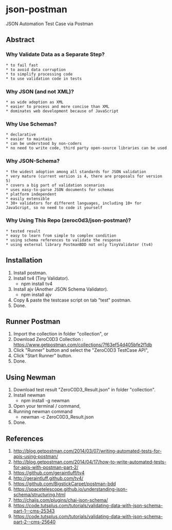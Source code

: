 # json-postman
JSON Automation Test Case via Postman

## Abstract
### Why Validate Data as a Separate Step?
	* to fail fast
	* to avoid data corruption
	* to simplify processing code
	* to use validation code in tests
		
### Why JSON (and not XML)?
	* as wide adoption as XML
	* easier to process and more concise than XML
	* dominates web development because of JavaScript

### Why Use Schemas?
	* declarative
	* easier to maintain
	* can be understood by non-coders
	* no need to write code, third party open-source libraries can be used

### Why JSON-Schema?
	* the widest adoption among all standards for JSON validation
	* very mature (current version is 4, there are proposals for version 5)
	* covers a big part of validation scenarios
	* uses easy-to-parse JSON documents for schemas
	* platform independent
	* easily extensible
	* 30+ validators for different languages, including 10+ for JavaScript, so no need to code it yourself
	
### Why Using This Repo (zeroc0d3/json-postman)?
	* tested result
	* easy to learn from simple to complex condition
	* using schema references to validate the response
	* using external library PostmanBDD not only TinyValidator (tv4)

## Installation
1. Install postman.
2. Install tv4 (Tiny Validator).
   * npm install tv4
3. Install ajv (Another JSON Schema Validator).
   * npm install ajv
4. Copy & paste the testcase script on tab "test" postman.
5. Done.
	
## Runner Postman
1. Import the collection in folder "collection", or
2. Download ZeroC0D3 Collection :
   https://www.getpostman.com/collections/7f63ef54d405bfe2f1db
3. Click "Runner" button and select the "ZeroC0D3 TestCase API",
4. Click "Start Runner" button.
5. Done.

## Using Newman
1. Download test result "ZeroC0D3_Result.json" in folder "collection".
2. Install newman
   * npm install -g newman
3. Open your terminal / command,
4. Running newman command
   * newman -c ZeroC0D3_Result.json 	
5. Done.
   
## References
1. http://blog.getpostman.com/2014/03/07/writing-automated-tests-for-apis-using-postman/
2. http://blog.getpostman.com/2014/04/17/how-to-write-automated-tests-for-apis-with-postman-part-2/
3. https://github.com/geraintluff/tv4
4. http://geraintluff.github.com/tv4/
5. https://github.com/BigstickCarpet/postman-bdd
6. https://spacetelescope.github.io/understanding-json-schema/structuring.html
7. http://chaijs.com/plugins/chai-json-schema/
8. https://code.tutsplus.com/tutorials/validating-data-with-json-schema-part-1--cms-25343
9. https://code.tutsplus.com/tutorials/validating-data-with-json-schema-part-2--cms-25640
